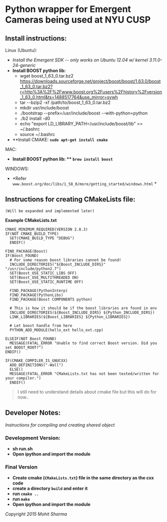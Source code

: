 # Python wrapper for Emergent Cameras being used at NYU CUSP


## Install instructions:
Linux (Ubuntu):
- *Install the Emergent SDK -- only works on Ubuntu 12.04 w/ kernel 3.11.0-24-generic*
- **Install BOOST python lib:**
  - wget boost_1_63_0.tar.bz2 https://downloads.sourceforge.net/project/boost/boost/1.63.0/boost_1_63_0.tar.bz2?r=http%3A%2F%2Fwww.boost.org%2Fusers%2Fhistory%2Fversion_1_63_0.html&ts=1488517764&use_mirror=svwh
  - tar --bzip2 -xf /path/to/boost_1_63_0.tar.bz2
  - mkdir usr/include/boost
  - ./bootstrap --prefix=/usr/include/boost --with-python=python
  - ./b2 install -d0
  - echo "export LD_LIBRARY_PATH=/usr/include/boost/lib" >> ~/.bashrc
  - source ~/.bashrc
- **Install CMAKE: **`sudo apt-get install cmake`**

MAC:
- **Install BOOST python lib: ** `brew install boost`**

WINDOWS:
- *Refer `www.boost.org/doc/libs/1_58_0/more/getting_started/windows.html` *


## Instructions for creating CMakeLists file:
`(Will be expanded and implemented later)`

**Example CMakeLists.txt**

```
CMAKE_MINIMUM_REQUIRED(VERSION 2.8.3)
IF(NOT CMAKE_BUILD_TYPE)
  SET(CMAKE_BUILD_TYPE "DEBUG")
  ENDIF()

FIND_PACKAGE(Boost)
IF(Boost_FOUND)
  # For some reason boost libraries cannot be found!
  INCLUDE_DIRECTORIES("${Boost_INCLUDE_DIRS}" "/usr/include/python2.7")
  SET(Boost_USE_STATIC_LIBS OFF)
  SET(Boost_USE_MULTITHREADED ON)
  SET(Boost_USE_STATIC_RUNTIME OFF)

  FIND_PACKAGE(PythonInterp)
  FIND_PACKAGE(PythonLibs)
  FIND_PACKAGE(Boost COMPONENTS python)

  # This is how it should be if the boost libraries are found in env
  INCLUDE_DIRECTORIES(${Boost_INCLUDE_DIRS} ${Python_INCLUDE_DIRS})
  LINK_LIBRARIES(${Boost_LIBRARIES} ${Python_LIBRARIES})

  # Let boost handle from here
  PYTHON_ADD_MODULE(hello_ext hello_ext.cpp)

ELSEIF(NOT Boost_FOUND)
  MESSAGE(FATAL_ERROR "Unable to find correct Boost version. Did you set BOOST_ROOT?")
ENDIF()

IF(CMAKE_COMPILER_IS_GNUCXX)
  ADD_DEFINITIONS("-Wall")
  ELSE()
  MESSAGE(FATAL_ERROR "CMakeLists.txt has not been tested/written for your compiler.")
  ENDIF()
```
> I still need to understand details about cmake file but this will do for now..

## Developer Notes:
*Instructions for compiling and creating shared object*

### Development Version:
- **sh run.sh**
- **Open ipython and import the module**

### Final Version
- **Create cmake (`CMakeLists.txt`) file in the same directory as the cxx code**
- **create a directory `build` and enter it**
- **run `cmake ..`**
- **run `make`**
- **Open ipython and import the module**

*Copyright 2015 Mohit Sharma*
